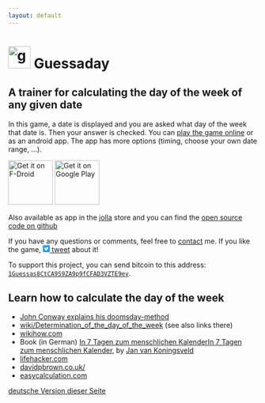 ```yaml
---
layout: default
---
```

<h1><img class="guessaday-icon" alt="guessaday icon" src="{{ site.baseurl }}/assets/images/ic_launcher-web.png" width="45"/>  Guessaday</h1>
<h2>A trainer for calculating the day of the week of any given date
</h2>
In this game, a date is displayed and you are asked what day of the week that date is. Then your answer is checked.
 You can <a href="{{ site.baseurl }}/guessaday/play">play the game online</a> or as an android app. The app has more options (timing, choose your own date range, ...).


 [<img src="https://f-droid.org/badge/get-it-on.png"
       alt="Get it on F-Droid"
       height="90">](https://f-droid.org/packages/com.goltzkiste.guessaday/)
 [<img src="https://play.google.com/intl/en_us/badges/images/generic/en-play-badge.png"
       alt="Get it on Google Play"
       height="90">](https://play.google.com/store/apps/details?id=com.goltzkiste.guessaday)

<p>Also available as app in the <a href="http://jolla.com/">jolla</a> store and you can find the  <a href="https://github.com/mo271/guessaday">open source code on github</a>

</p>
<p>If you have any questions or comments, feel free to <a href="{{ site.baseurl }}/contact">contact</a> me. If you like the game, <a href="https://twitter.com/intent/tweet?ref_src=twsrc%5Etfw&text=Know%20what%20day%20of%20the%20week%20a%20given%20date%20is%3F%20Check%20out%20this%20game!&tw_p=tweetbutton&url=https%3A%2F%2Fgit.io%2FfNqSI" data-dnt="true" class="twitter-share-button" data-show-count="false">
  <span class="twitter-icon">
  <svg  width="14px" height="14px" version="1.1" xmlns="http://www.w3.org/2000/svg" xmlns:xlink="http://www.w3.org/1999/xlink" x="0px" y="0px"
viewBox="0 0 400 400" style="enable-background:new 0 0 400 400;" xml:space="preserve">
<style type="text/css">
.st0{fill:#1DA1F2;}
.st1{fill:#FFFFFF;}
</style>
<g id="Dark_Blue">
<path class="st0" d="M350,400H50c-27.6,0-50-22.4-50-50V50C0,22.4,22.4,0,50,0h300c27.6,0,50,22.4,50,50v300
C400,377.6,377.6,400,350,400z"/>
</g>
<g id="Logo__x2014__FIXED">
<path class="st1" d="M153.6,301.6c94.3,0,145.9-78.2,145.9-145.9c0-2.2,0-4.4-0.1-6.6c10-7.2,18.7-16.3,25.6-26.6
c-9.2,4.1-19.1,6.8-29.5,8.1c10.6-6.3,18.7-16.4,22.6-28.4c-9.9,5.9-20.9,10.1-32.6,12.4c-9.4-10-22.7-16.2-37.4-16.2
c-28.3,0-51.3,23-51.3,51.3c0,4,0.5,7.9,1.3,11.7c-42.6-2.1-80.4-22.6-105.7-53.6c-4.4,7.6-6.9,16.4-6.9,25.8
c0,17.8,9.1,33.5,22.8,42.7c-8.4-0.3-16.3-2.6-23.2-6.4c0,0.2,0,0.4,0,0.7c0,24.8,17.7,45.6,41.1,50.3c-4.3,1.2-8.8,1.8-13.5,1.8
c-3.3,0-6.5-0.3-9.6-0.9c6.5,20.4,25.5,35.2,47.9,35.6c-17.6,13.8-39.7,22-63.7,22c-4.1,0-8.2-0.2-12.2-0.7
C97.7,293.1,124.7,301.6,153.6,301.6"/>
</g>
</svg> </span> tweet</a> about it!</p>

To support this project, you can send bitcoin to this address: [`1Guessas8CtCA9S9ZA9p9fCFAD3VZTE9ey`](bitcoin:1Guessas8CtCA9S9ZA9p9fCFAD3VZTE9ey).
<div class="noprint">
<h2>Learn how to calculate the day of the week</h2>
<!--<p>A few links:
</p>-->
<ul>
<li><span>
<a href="https://www.youtube.com/watch?v=T_nQG-Bzxsg">John Conway explains his doomsday-method</a>
 </span></li>
<li><span>
<a href="http://en.wikipedia.org/wiki/Determination_of_the_day_of_the_week">wiki/Determination_of_the_day_of_the_week</a> (see also links there)
 </span></li>
<li><span>
<a href="http://www.wikihow.com/Calculate-the-Day-of-the-Week">wikihow.com</a>
</span></li>
<li><span>
Book (in German) <a  href="http://www.amazon.de//dp/1484113667">In 7 Tagen zum menschlichen KalenderIn 7 Tagen zum menschlichen Kalender</a>, by <a href="http://vankoningsveld.de/">Jan van Koningsveld</a>
 </span></li>
<li><span>
<a href="http://lifehacker.com/5848651/how-to-quickly-figure-out-the-day-of-the-week-any-date-falls-on">lifehacker.com</a>
 </span></li>
<li><span>
<a href="http://www.davidpbrown.co.uk/miscellaneous/calendar-calculating.html">davidpbrown.co.uk/</a>
</span></li>
<li><span>
<a href="http://easycalculation.com/funny/shortcuts/day.php">easycalculation.com</a>
 </span></li></ul>
</div><div class="noprint">
<a class="select_language" href="{{ site.baseurl }}/guessaday/de">deutsche Version dieser Seite</a>
</div>
